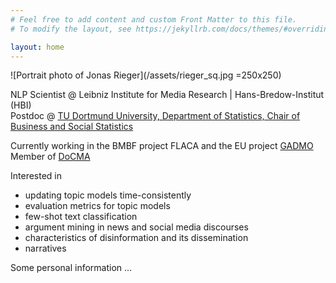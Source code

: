 ```yaml
---
# Feel free to add content and custom Front Matter to this file.
# To modify the layout, see https://jekyllrb.com/docs/themes/#overriding-theme-defaults

layout: home
---
```


![Portrait photo of Jonas Rieger](/assets/rieger_sq.jpg =250x250)

NLP Scientist @ Leibniz Institute for Media Research | Hans-Bredow-Institut (HBI)\
Postdoc @ [TU Dortmund University, Department of Statistics, Chair of Business and Social Statistics](https://lwus.statistik.tu-dortmund.de/en/chair/team/rieger/)

Currently working in the BMBF project FLACA and the EU project [GADMO](https://www.journalistik-dortmund.de/news/vereint-gegen-desinformation-groesster-zusammenschluss-von-faktencheckern-und-wissenschaftlern-im-deutschsprachigen-raum-gestartet/)\
Member of [DoCMA](https://docma.tu-dortmund.de/)

Interested in
* updating topic models time-consistently
* evaluation metrics for topic models
* few-shot text classification
* argument mining in news and social media discourses
* characteristics of disinformation and its dissemination
* narratives

Some personal information
...
